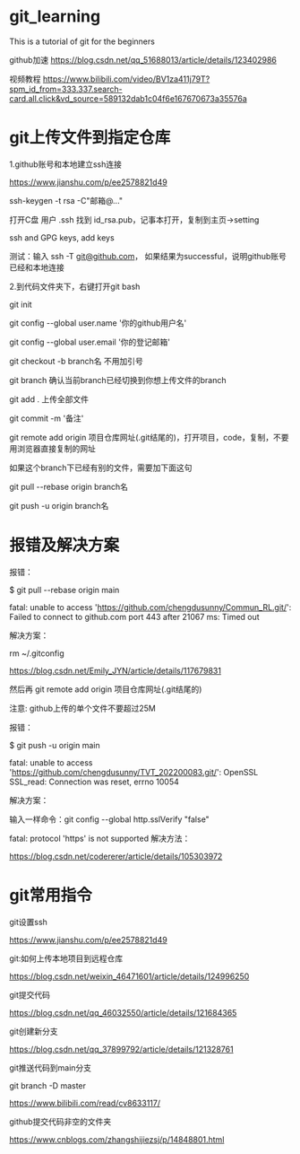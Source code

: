 # git_learning
This is a tutorial of git for the beginners

github加速 https://blog.csdn.net/qq_51688013/article/details/123402986

视频教程
https://www.bilibili.com/video/BV1za411j79T?spm_id_from=333.337.search-card.all.click&vd_source=589132dab1c04f6e167670673a35576a

# git上传文件到指定仓库

1.github账号和本地建立ssh连接

https://www.jianshu.com/p/ee2578821d49

ssh-keygen -t rsa -C"邮箱@..."

打开C盘 用户 .ssh 找到 id_rsa.pub，记事本打开，复制到主页->setting

ssh and GPG keys, add keys

测试：输入 ssh -T git@github.com， 如果结果为successful，说明github账号已经和本地连接

2.到代码文件夹下，右键打开git bash

git init

git config --global user.name '你的github用户名'

git config --global user.email '你的登记邮箱'

git checkout -b branch名 不用加引号

git branch 确认当前branch已经切换到你想上传文件的branch

git add . 上传全部文件

git commit -m '备注'

git remote add origin 项目仓库网址(.git结尾的)，打开项目，code，复制，不要用浏览器直接复制的网址

如果这个branch下已经有别的文件，需要加下面这句

git pull --rebase origin branch名

git push -u origin branch名

# 报错及解决方案

报错：

$ git pull --rebase origin main

fatal: unable to access 'https://github.com/chengdusunny/Commun_RL.git/': Failed to connect to github.com port 443 after 21067 ms: Timed out

解决方案：

rm ~/.gitconfig

https://blog.csdn.net/Emily_JYN/article/details/117679831

然后再 git remote add origin 项目仓库网址(.git结尾的)

注意: github上传的单个文件不要超过25M

报错：

$ git push -u origin main

fatal: unable to access 'https://github.com/chengdusunny/TVT_202200083.git/': OpenSSL SSL_read: Connection was reset, errno 10054

解决方案： 

输入一样命令：git config --global http.sslVerify "false"

fatal: protocol 'https' is not supported 解决方法：

https://blog.csdn.net/codererer/article/details/105303972

# git常用指令

git设置ssh

https://www.jianshu.com/p/ee2578821d49

git:如何上传本地项目到远程仓库

https://blog.csdn.net/weixin_46471601/article/details/124996250

git提交代码

https://blog.csdn.net/qq_46032550/article/details/121684365

git创建新分支

https://blog.csdn.net/qq_37899792/article/details/121328761

git推送代码到main分支

git branch -D master

https://www.bilibili.com/read/cv8633117/

github提交代码非空的文件夹

https://www.cnblogs.com/zhangshijiezsj/p/14848801.html
